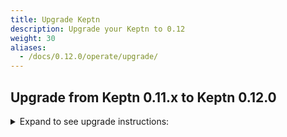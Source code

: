 ```yaml
---
title: Upgrade Keptn
description: Upgrade your Keptn to 0.12
weight: 30
aliases:
  - /docs/0.12.0/operate/upgrade/
---
```


## Upgrade from Keptn 0.11.x to Keptn 0.12.0

<details><summary>Expand to see upgrade instructions:</summary>
<p>

* **Step 1.** To download and install the Keptn CLI for version 0.12.0, you can choose between:
   * *Automatic installation of the Keptn CLI (Linux and Mac):*

      * The next command will download the 0.12.0 release from [GitHub](https://github.com/keptn/keptn/releases), unpack it, and move it to `/usr/local/bin/keptn`.
      ```console
      curl -sL https://get.keptn.sh | KEPTN_VERSION=0.12.0 bash
      ```

      * Verify that the installation has worked and that the version is correct by running:
      ```console
      keptn version
      ```

   * *Manual installation of the Keptn CLI:*

      * Download the release for your platform from the [GitHub](https://github.com/keptn/keptn/releases/tag/0.12.0)
      * Unpack the binary and move it to a directory of your choice (e.g., `/usr/local/bin/`)
      * Verify that the installation has worked and that the version is correct by running:
      ```console
      keptn version
      ```

* **Step 2.** To upgrade your Keptn installation from 0.12.x to 0.12.0, the Keptn CLI offers the command:
  
   ```console
   keptn upgrade
   ```

   * Please [verify that you are connected to the correct Kubernetes cluster](../../troubleshooting/#verify-kubernetes-context-with-keptn-installation) before executing this command.
   * If you encounter an issue of the CLI saying: `Error: your current Keptn CLI context 'cluster' does not match current Kubeconfig '` when executing the above command, please set the config *KubeContextCheck* using: 
   
   ```
   keptn set config KubeContextCheck true
   ```
   
   * If the CLI still complains about the context, please use the Helm approach to upgrade your cluster:

   ```console
   helm upgrade keptn keptn --install -n keptn --create-namespace --repo=https://charts.keptn.sh --version=0.12.0 --reuse-values --wait
   ```

* :warning: **Step 3.** If you are using the **jmeter-service** or **helm-service**, upgrade them to 0.12.0 using the following commands: 

   ```console
   helm repo update
   helm upgrade jmeter-service https://github.com/keptn/keptn/releases/download/0.12.0/jmeter-service-0.12.0.tgz -n keptn --create-namespace --wait --reuse-values
   helm upgrade helm-service https://github.com/keptn/keptn/releases/download/0.12.0/helm-service-0.12.0.tgz -n keptn --create-namespace --wait --reuse-values
   ```

</p>
</details>
